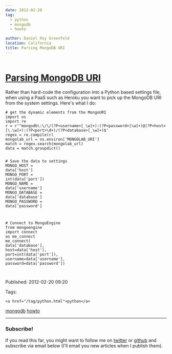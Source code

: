 ```yaml
---
date: 2012-02-20
tag: 
  - python
  - mongodb
  - howto

author: Daniel Roy Greenfeld
location: California
title: Parsing MongoDB URI
---
```

<div class="twelve wide column">

<h1 class="ui block header">
<div class="content">
<a href="/parsing-mongodb-uri.html">Parsing MongoDB URI</a>
</div>
</h1>
<p>Rather than hard-code the configuration into a Python based settings
file, when using a PaaS such as Heroku you want to pick up the MongoDB
URI from the system settings. Here's what I do:</p>
<div class="codehilite ui secondary segment"><pre><span></span><code><span class="c1"># get the dynamic elements from the MongoURI</span>
<span class="kn">import</span> <span class="nn">os</span>
<span class="kn">import</span> <span class="nn">re</span>
<span class="n">r</span> <span class="o">=</span> <span class="sa">r</span><span class="s1">'^mongodb\:\/\/(?P&lt;username&gt;[_\w]+):(?P&lt;password&gt;[\w]+)@(?P&lt;host&gt;[\.\w]+):(?P&lt;port&gt;\d+)/(?P&lt;database&gt;[_\w]+)$'</span>
<span class="n">regex</span> <span class="o">=</span> <span class="n">re</span><span class="o">.</span><span class="n">compile</span><span class="p">(</span><span class="n">r</span><span class="p">)</span>
<span class="n">mongolab_url</span> <span class="o">=</span> <span class="n">os</span><span class="o">.</span><span class="n">environ</span><span class="p">[</span><span class="s1">'MONGOLAB_URI'</span><span class="p">]</span>
<span class="n">match</span> <span class="o">=</span> <span class="n">regex</span><span class="o">.</span><span class="n">search</span><span class="p">(</span><span class="n">mongolab_url</span><span class="p">)</span>
<span class="n">data</span> <span class="o">=</span> <span class="n">match</span><span class="o">.</span><span class="n">groupdict</span><span class="p">()</span>

<span class="c1"># Save the data to settings</span>
<span class="n">MONGO_HOST</span> <span class="o">=</span> <span class="n">data</span><span class="p">[</span><span class="s1">'host'</span><span class="p">]</span>
<span class="n">MONGO_PORT</span> <span class="o">=</span> <span class="nb">int</span><span class="p">(</span><span class="n">data</span><span class="p">[</span><span class="s1">'port'</span><span class="p">])</span>
<span class="n">MONGO_NAME</span> <span class="o">=</span> <span class="n">data</span><span class="p">[</span><span class="s1">'username'</span><span class="p">]</span>
<span class="n">MONGO_DATABASE</span> <span class="o">=</span> <span class="n">data</span><span class="p">[</span><span class="s1">'database'</span><span class="p">]</span>
<span class="n">MONGO_PASSWORD</span> <span class="o">=</span> <span class="n">data</span><span class="p">[</span><span class="s1">'password'</span><span class="p">]</span>

<span class="c1"># Connect to MongoEngine</span>
<span class="kn">from</span> <span class="nn">mongoengine</span> <span class="kn">import</span> <span class="n">connect</span> <span class="k">as</span> <span class="n">me_connect</span>
<span class="n">me_connect</span><span class="p">(</span>
    <span class="n">data</span><span class="p">[</span><span class="s1">'database'</span><span class="p">],</span> 
    <span class="n">host</span><span class="o">=</span><span class="n">data</span><span class="p">[</span><span class="s1">'host'</span><span class="p">],</span> 
    <span class="n">port</span><span class="o">=</span><span class="nb">int</span><span class="p">(</span><span class="n">data</span><span class="p">[</span><span class="s1">'port'</span><span class="p">]),</span> 
    <span class="n">username</span><span class="o">=</span><span class="n">data</span><span class="p">[</span><span class="s1">'username'</span><span class="p">],</span> 
    <span class="n">password</span><span class="o">=</span><span class="n">data</span><span class="p">[</span><span class="s1">'password'</span><span class="p">])</span>    
</code></pre></div>
<p>Published: 2012-02-20 09:20</p>
<p>Tags:
  
    <a href="/tag/python.html">python</a>
<a href="/tag/mongodb.html">mongodb</a>
<a href="/tag/howto.html">howto</a>
</p>
<hr/>
<h3 class="ui header">Subscribe!</h3>
<p>If you read this far, you might want to follow me on <a href="https://twitter.com/pydanny">twitter</a> or <a href="https://github.com/pydanny">github</a> and subscribe via email below (I'll email you new articles when I publish them).</p>
<!-- Begin MailChimp Signup Form -->
</div>
